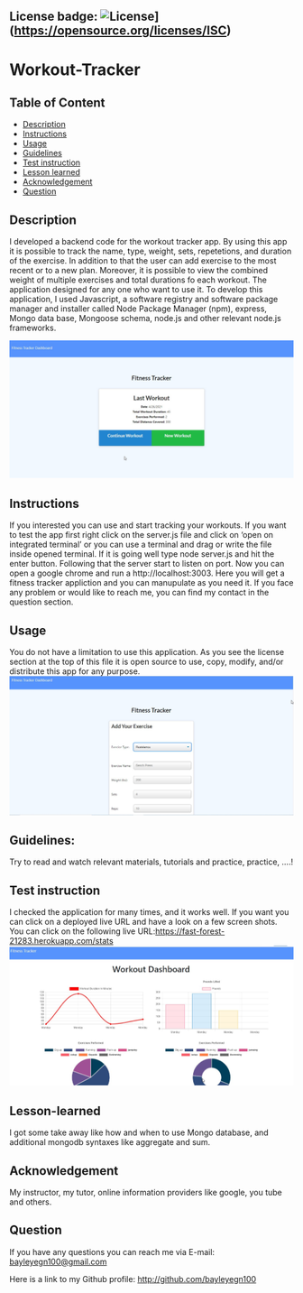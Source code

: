 ## License badge: ![License](https://img.shields.io/badge/License-ISC-blue.svg)](https://opensource.org/licenses/ISC)

# Workout-Tracker

## Table of Content
- [Description](#description)
- [Instructions](#instructions)
- [Usage](#usage)
- [Guidelines](#guidelines)
- [Test instruction](#test-instruction)
- [Lesson learned](#lesson)
- [Acknowledgement](#acknowledgement)
- [Question](#question)

## Description 

I developed a backend code for the workout tracker app. By using this app it is possible to track the name, type, weight, sets, repetetions, and duration of the exercise. In addition to that the user can add exercise to the most recent or to a new plan. Moreover, it is possible to view the combined weight of multiple exercises and total durations fo each workout. 
The application designed for any one who want to use it. To develop this application, 
I used Javascript, a software registry and software package manager and installer called Node Package Manager (npm), express, Mongo data base, Mongoose schema, node.js and other relevant node.js frameworks. 

![image](img/Homepage.jpg)

## Instructions

If you interested you can use and start tracking your workouts. If you want to test the app first right click on the server.js file and click on ‘open on integrated terminal’ or you can use a terminal and drag or write the file inside opened terminal. If it is going well type node server.js and hit the enter button. Following that the server start to listen on port. Now you can open a google chrome and run a http://localhost:3003. Here you will get a fitness tracker appliction and you can manupulate as you need it. If you face any problem or would like to reach me, you can find my contact in the question section.

## Usage 

You do not have a limitation to use this application. As you see the license section at the top of this file it is open source to use, copy, modify, and/or distribute this app for any purpose. 
![image](img/addexercise.jpg)

## Guidelines: 

Try to read and watch relevant materials, tutorials and practice, practice, ....!

## Test instruction 

I checked the application for many times, and it works well. If you want you can click on a deployed live URL and have a look on a few screen shots.
You can click on the following live URL:https://fast-forest-21283.herokuapp.com/stats
![image](img/stats.jpg)

## Lesson-learned

I got some take away like how and when to use Mongo database, and additional mongodb syntaxes like aggregate and sum.

## Acknowledgement

My instructor, my tutor, online information providers like google, you tube and others.

## Question

If you have any questions you can reach me via E-mail: bayleyegn100@gmail.com

Here is a link to my Github profile: http://github.com/bayleyegn100

